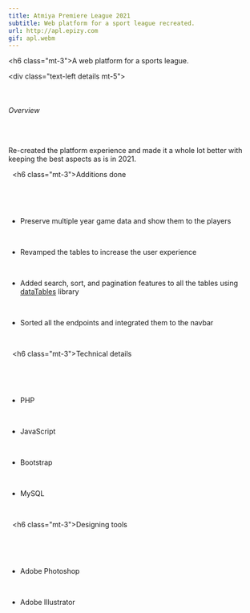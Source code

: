 ```yaml
---
title: Atmiya Premiere League 2021
subtitle: Web platform for a sport league recreated.
url: http://apl.epizy.com
gif: apl.webm
---
```

<h6 class="mt-3">A web platform for a sports league.</h6>



<div class="text-left details mt-5">

  <h6>Overview</h6>

  <p>Re-created the platform experience and made it a whole lot better with keeping the best aspects as is in 2021.</p>

  <h6 class="mt-3">Additions done</h6>

  <ul>

    <li>Preserve multiple year game data and show them to the players</li>

    <li>Revamped the tables to increase the user experience</li>

    <li>Added search, sort, and pagination features to all the tables using <a href="https://datatables.net/" target="_blank">dataTables</a> library</li>

    <li>Sorted all the endpoints and integrated them to the navbar</li>

  </ul>

  <h6 class="mt-3">Technical details</h6>

  <ul>

    <li>PHP</li>

    <li>JavaScript</li>

    <li>Bootstrap</li>

    <li>MySQL</li>

  </ul>

  <h6 class="mt-3">Designing tools</h6>

  <ul>

    <li>Adobe Photoshop</li>

    <li>Adobe Illustrator</li>

  </ul>

</div>